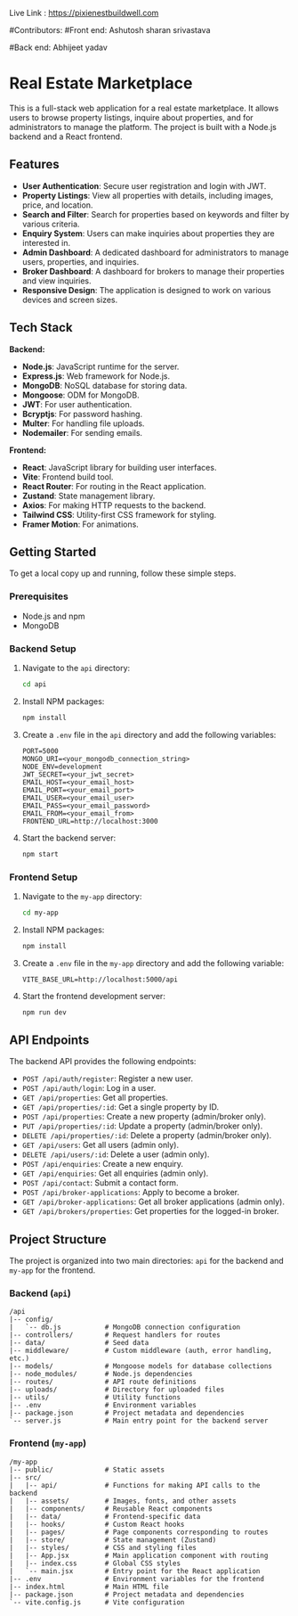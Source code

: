 Live Link : https://pixienestbuildwell.com


#Contributors: 
#Front end: Ashutosh sharan srivastava


#Back end: Abhijeet yadav

# Real Estate Marketplace

This is a full-stack web application for a real estate marketplace. It allows users to browse property listings, inquire about properties, and for administrators to manage the platform. The project is built with a Node.js backend and a React frontend.

## Features

*   **User Authentication**: Secure user registration and login with JWT.
*   **Property Listings**: View all properties with details, including images, price, and location.
*   **Search and Filter**: Search for properties based on keywords and filter by various criteria.
*   **Enquiry System**: Users can make inquiries about properties they are interested in.
*   **Admin Dashboard**: A dedicated dashboard for administrators to manage users, properties, and inquiries.
*   **Broker Dashboard**: A dashboard for brokers to manage their properties and view inquiries.
*   **Responsive Design**: The application is designed to work on various devices and screen sizes.

## Tech Stack

**Backend:**

*   **Node.js**: JavaScript runtime for the server.
*   **Express.js**: Web framework for Node.js.
*   **MongoDB**: NoSQL database for storing data.
*   **Mongoose**: ODM for MongoDB.
*   **JWT**: For user authentication.
*   **Bcryptjs**: For password hashing.
*   **Multer**: For handling file uploads.
*   **Nodemailer**: For sending emails.

**Frontend:**

*   **React**: JavaScript library for building user interfaces.
*   **Vite**: Frontend build tool.
*   **React Router**: For routing in the React application.
*   **Zustand**: State management library.
*   **Axios**: For making HTTP requests to the backend.
*   **Tailwind CSS**: Utility-first CSS framework for styling.
*   **Framer Motion**: For animations.

## Getting Started

To get a local copy up and running, follow these simple steps.

### Prerequisites

*   Node.js and npm
*   MongoDB

### Backend Setup

1.  Navigate to the `api` directory:
    ```sh
    cd api
    ```
2.  Install NPM packages:
    ```sh
    npm install
    ```
3.  Create a `.env` file in the `api` directory and add the following variables:
    ```
    PORT=5000
    MONGO_URI=<your_mongodb_connection_string>
    NODE_ENV=development
    JWT_SECRET=<your_jwt_secret>
    EMAIL_HOST=<your_email_host>
    EMAIL_PORT=<your_email_port>
    EMAIL_USER=<your_email_user>
    EMAIL_PASS=<your_email_password>
    EMAIL_FROM=<your_email_from>
    FRONTEND_URL=http://localhost:3000
    ```
4.  Start the backend server:
    ```sh
    npm start
    ```

### Frontend Setup

1.  Navigate to the `my-app` directory:
    ```sh
    cd my-app
    ```
2.  Install NPM packages:
    ```sh
    npm install
    ```
3.  Create a `.env` file in the `my-app` directory and add the following variable:
    ```
    VITE_BASE_URL=http://localhost:5000/api
    ```
4.  Start the frontend development server:
    ```sh
    npm run dev
    ```

## API Endpoints

The backend API provides the following endpoints:

*   `POST /api/auth/register`: Register a new user.
*   `POST /api/auth/login`: Log in a user.
*   `GET /api/properties`: Get all properties.
*   `GET /api/properties/:id`: Get a single property by ID.
*   `POST /api/properties`: Create a new property (admin/broker only).
*   `PUT /api/properties/:id`: Update a property (admin/broker only).
*   `DELETE /api/properties/:id`: Delete a property (admin/broker only).
*   `GET /api/users`: Get all users (admin only).
*   `DELETE /api/users/:id`: Delete a user (admin only).
*   `POST /api/enquiries`: Create a new enquiry.
*   `GET /api/enquiries`: Get all enquiries (admin only).
*   `POST /api/contact`: Submit a contact form.
*   `POST /api/broker-applications`: Apply to become a broker.
*   `GET /api/broker-applications`: Get all broker applications (admin only).
*   `GET /api/brokers/properties`: Get properties for the logged-in broker.

## Project Structure

The project is organized into two main directories: `api` for the backend and `my-app` for the frontend.

### Backend (`api`)

```
/api
|-- config/
|   `-- db.js           # MongoDB connection configuration
|-- controllers/        # Request handlers for routes
|-- data/               # Seed data
|-- middleware/         # Custom middleware (auth, error handling, etc.)
|-- models/             # Mongoose models for database collections
|-- node_modules/       # Node.js dependencies
|-- routes/             # API route definitions
|-- uploads/            # Directory for uploaded files
|-- utils/              # Utility functions
|-- .env                # Environment variables
|-- package.json        # Project metadata and dependencies
`-- server.js           # Main entry point for the backend server
```

### Frontend (`my-app`)

```
/my-app
|-- public/             # Static assets
|-- src/
|   |-- api/            # Functions for making API calls to the backend
|   |-- assets/         # Images, fonts, and other assets
|   |-- components/     # Reusable React components
|   |-- data/           # Frontend-specific data
|   |-- hooks/          # Custom React hooks
|   |-- pages/          # Page components corresponding to routes
|   |-- store/          # State management (Zustand)
|   |-- styles/         # CSS and styling files
|   |-- App.jsx         # Main application component with routing
|   |-- index.css       # Global CSS styles
|   `-- main.jsx        # Entry point for the React application
|-- .env                # Environment variables for the frontend
|-- index.html          # Main HTML file
|-- package.json        # Project metadata and dependencies
`-- vite.config.js      # Vite configuration
```
